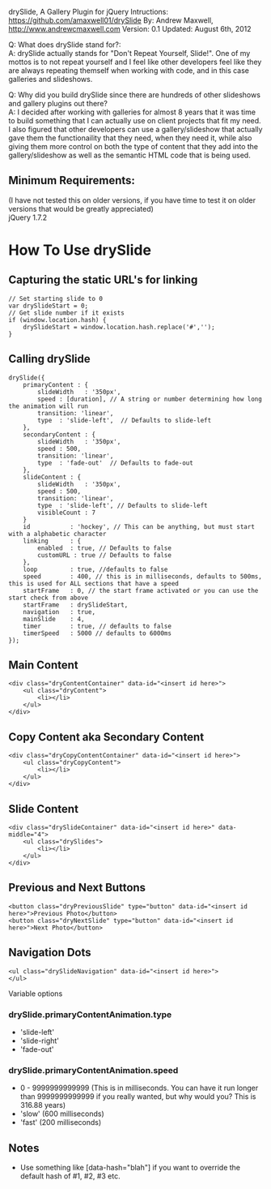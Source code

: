 drySlide, A Gallery Plugin for jQuery
Intructions: https://github.com/amaxwell01/drySlide
By: Andrew Maxwell, http://www.andrewcmaxwell.com
Version: 0.1
Updated: August 6th, 2012


Q: What does drySlide stand for?:  
A: drySlide actually stands for "Don't Repeat Yourself, Slide!". One of my mottos is to not repeat yourself and I feel like other developers feel like they
are always repeating themself when working with code, and in this case galleries and slideshows.

Q: Why did you build drySlide since there are hundreds of other slideshows and gallery plugins out there?  
A: I decided after working with galleries for almost 8 years that it was time to build something that I can actually use on client projects that fit my need. 
I also figured that other developers can use a gallery/slideshow that actually gave them the functionaility that they need, when they need it, 
while also giving them more control on both the type of content that they add into the gallery/slideshow as well as the semantic HTML code that is being used.

## Minimum Requirements:
(I have not tested this on older versions, if you have time to test it on older versions that would be greatly appreciated)  
    jQuery 1.7.2



# How To Use drySlide

## Capturing the static URL's for linking
    // Set starting slide to 0
    var drySlideStart = 0;
    // Get slide number if it exists
    if (window.location.hash) {
        drySlideStart = window.location.hash.replace('#','');
    }


## Calling drySlide
    drySlide({
        primaryContent : {
            slideWidth   : '350px',
            speed : [duration], // A string or number determining how long the animation will run
            transition: 'linear',
            type  : 'slide-left',  // Defaults to slide-left
        },
        secondaryContent : {
            slideWidth   : '350px',
            speed : 500,
            transition: 'linear',
            type  : 'fade-out'  // Defaults to fade-out
        },
        slideContent : {
            slideWidth   : '350px',
            speed : 500,
            transition: 'linear',
            type  : 'slide-left', // Defaults to slide-left
            visibleCount : 7
        }
        id           : 'hockey', // This can be anything, but must start with a alphabetic character
        linking      : {
            enabled  : true, // Defaults to false
            customURL : true // Defaults to false
        },
        loop         : true, //defaults to false
        speed        : 400, // this is in milliseconds, defaults to 500ms, this is used for ALL sections that have a speed
        startFrame   : 0, // the start frame activated or you can use the start check from above
        startFrame   : drySlideStart,
        navigation   : true,
        mainSlide    : 4,
        timer        : true, // defaults to false
        timerSpeed   : 5000 // defaults to 6000ms
    });

    
## Main Content
    <div class="dryContentContainer" data-id="<insert id here>">
        <ul class="dryContent">
            <li></li>
        </ul>
    </div>


## Copy Content aka Secondary Content
    <div class="dryCopyContentContainer" data-id="<insert id here>">
        <ul class="dryCopyContent">            
            <li></li>
        </ul>
    </div>


## Slide Content
    <div class="drySlideContainer" data-id="<insert id here>" data-middle="4">
        <ul class="drySlides">
            <li></li>
        </ul>
    </div>


## Previous and Next Buttons
    <button class="dryPreviousSlide" type="button" data-id="<insert id here>">Previous Photo</button>
    <button class="dryNextSlide" type="button" data-id="<insert id here>">Next Photo</button>


## Navigation Dots
    <ul class="drySlideNavigation" data-id="<insert id here>">
    </ul>



Variable options
### drySlide.primaryContentAnimation.type
* 'slide-left'
* 'slide-right'
* 'fade-out'

### drySlide.primaryContentAnimation.speed
* 0 - 9999999999999 (This is in milliseconds. You can have it run longer than 9999999999999 if you really wanted, but why would you? This is 316.88 years)
* 'slow' (600 milliseconds)
* 'fast' (200 milliseconds)


## Notes
* Use something like [data-hash="blah"] if you want to override the default hash of #1, #2, #3 etc.
